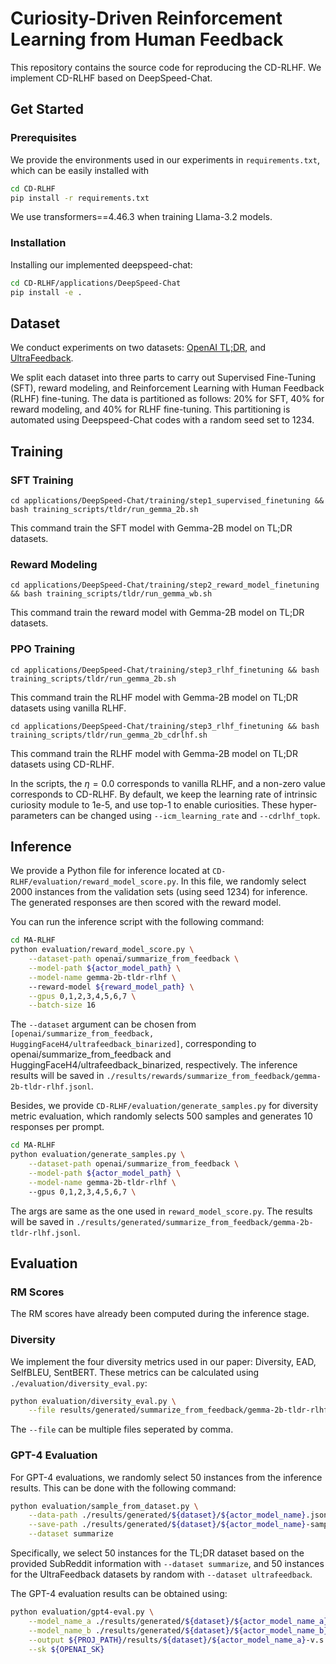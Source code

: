 # Curiosity-Driven Reinforcement Learning from Human Feedback

This repository contains the source code for reproducing the CD-RLHF. We implement CD-RLHF based on DeepSpeed-Chat.

## Get Started

### Prerequisites

We provide the environments used in our experiments in `requirements.txt`, which can be easily installed with
```bash
cd CD-RLHF
pip install -r requirements.txt
```
We use transformers==4.46.3 when training Llama-3.2 models.

### Installation

Installing our implemented deepspeed-chat:
```bash
cd CD-RLHF/applications/DeepSpeed-Chat
pip install -e .
```

## Dataset

We conduct experiments on two datasets: [OpenAI TL;DR](https://huggingface.co/datasets/openai/summarize_from_feedback), and [UltraFeedback](https://huggingface.co/datasets/HuggingFaceH4/ultrafeedback_binarized). 

We split each dataset into three parts to carry out Supervised Fine-Tuning (SFT), reward modeling, and Reinforcement Learning with Human Feedback (RLHF) fine-tuning. The data is partitioned as follows: 20% for SFT, 40% for reward modeling, and 40% for RLHF fine-tuning. This partitioning is automated using Deepspeed-Chat codes with a random seed set to 1234.

## Training 

### SFT Training

```shell
cd applications/DeepSpeed-Chat/training/step1_supervised_finetuning && bash training_scripts/tldr/run_gemma_2b.sh
```
This command train the SFT model with Gemma-2B model on TL;DR datasets.

### Reward Modeling

```shell
cd applications/DeepSpeed-Chat/training/step2_reward_model_finetuning && bash training_scripts/tldr/run_gemma_wb.sh
```
This command train the reward model with Gemma-2B model on TL;DR datasets.

### PPO Training

```shell
cd applications/DeepSpeed-Chat/training/step3_rlhf_finetuning && bash training_scripts/tldr/run_gemma_2b.sh
```
This command train the RLHF model with Gemma-2B model on TL;DR datasets using vanilla RLHF.

```shell
cd applications/DeepSpeed-Chat/training/step3_rlhf_finetuning && bash training_scripts/tldr/run_gemma_2b_cdrlhf.sh
```
This command train the RLHF model with Gemma-2B model on TL;DR datasets using CD-RLHF.

In the scripts, the $\eta=0.0$ corresponds to vanilla RLHF, and a non-zero value corresponds to CD-RLHF. By default, we keep the learning rate of intrinsic curiosity module to 1e-5, and use top-1 to enable curiosities. These hyper-parameters can be changed using `--icm_learning_rate` and `--cdrlhf_topk`.

## Inference

We provide a Python file for inference located at `CD-RLHF/evaluation/reward_model_score.py`. In this file, we randomly select 2000 instances from the validation sets (using seed 1234) for inference. The generated responses are then scored with the reward model.

You can run the inference script with the following command:
```bash
cd MA-RLHF
python evaluation/reward_model_score.py \
    --dataset-path openai/summarize_from_feedback \
    --model-path ${actor_model_path} \
    --model-name gemma-2b-tldr-rlhf \ 
    --reward-model ${reward_model_path} \
    --gpus 0,1,2,3,4,5,6,7 \
    --batch-size 16
```
The `--dataset` argument can be chosen from `[openai/summarize_from_feedback, HuggingFaceH4/ultrafeedback_binarized]`, corresponding to openai/summarize_from_feedback and HuggingFaceH4/ultrafeedback_binarized, respectively. The inference results will be saved in `./results/rewards/summarize_from_feedback/gemma-2b-tldr-rlhf.jsonl`.

Besides, we provide `CD-RLHF/evaluation/generate_samples.py` for diversity metric evaluation, which randomly selects 500 samples and generates 10 responses per prompt.
```bash
cd MA-RLHF
python evaluation/generate_samples.py \
    --dataset-path openai/summarize_from_feedback \
    --model-path ${actor_model_path} \
    --model-name gemma-2b-tldr-rlhf \ 
    --gpus 0,1,2,3,4,5,6,7 \
```
The args are same as the one used in `reward_model_score.py`. The results will be saved in `./results/generated/summarize_from_feedback/gemma-2b-tldr-rlhf.jsonl`.

## Evaluation

### RM Scores

The RM scores have already been computed during the inference stage.

### Diversity

We implement the four diversity metrics used in our paper: Diversity, EAD, SelfBLEU, SentBERT. These metrics can be calculated using `./evaluation/diversity_eval.py`:
```bash
python evaluation/diversity_eval.py \
    --file results/generated/summarize_from_feedback/gemma-2b-tldr-rlhf.jsonl,results/generated/summarize_from_feedback/gemma-2b-tldr-cdrlhf.jsonl
```
The `--file` can be multiple files seperated by comma.

### GPT-4 Evaluation

For GPT-4 evaluations, we randomly select 50 instances from the inference results. This can be done with the following command:
```bash
python evaluation/sample_from_dataset.py \
    --data-path ./results/generated/${dataset}/${actor_model_name}.jsonl \
    --save-path ./results/generated/${dataset}/${actor_model_name}-sampled.jsonl \
    --dataset summarize
```
Specifically, we select 50 instances for the TL;DR dataset based on the provided SubReddit information with `--dataset summarize`, and 50 instances for the UltraFeedback datasets by random with `--dataset ultrafeedback`.

The GPT-4 evaluation results can be obtained using:
```bash
python evaluation/gpt4-eval.py \
    --model_name_a ./results/generated/${dataset}/${actor_model_name_a}-sampled.jsonl \
    --model_name_b ./results/generated/${dataset}/${actor_model_name_b}-sampled.jsonl \
    --output ${PROJ_PATH}/results/${dataset}/${actor_model_name_a}-v.s.-${actor_model_name_b}.jsonl \
    --sk ${OPENAI_SK}
```

